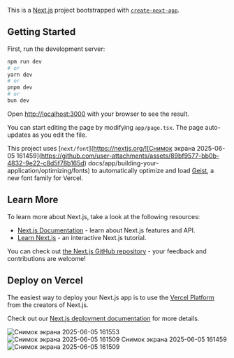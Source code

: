 This is a [Next.js](https://nextjs.org) project bootstrapped with [`create-next-app`](https://nextjs.org/docs/app/api-reference/cli/create-next-app).

## Getting Started

First, run the development server:

```bash
npm run dev
# or
yarn dev
# or
pnpm dev
# or
bun dev
```

Open [http://localhost:3000](http://localhost:3000) with your browser to see the result.

You can start editing the page by modifying `app/page.tsx`. The page auto-updates as you edit the file.

This project uses [`next/font`](https://nextjs.org/![Снимок экрана 2025-06-05 161459](https://github.com/user-attachments/assets/89bf9577-bb0b-4832-9e22-c8d5f78b165d)
docs/app/building-your-application/optimizing/fonts) to automatically optimize and load [Geist](https://vercel.com/font), a new font family for Vercel.

## Learn More

To learn more about Next.js, take a look at the following resources:

- [Next.js Documentation](https://nextjs.org/docs) - learn about Next.js features and API.
- [Learn Next.js](https://nextjs.org/learn) - an interactive Next.js tutorial.

You can check out [the Next.js GitHub repository](https://github.com/vercel/next.js) - your feedback and contributions are welcome!

## Deploy on Vercel

The easiest way to deploy your Next.js app is to use the [Vercel Platform](https://vercel.com/new?utm_medium=default-template&filter=next.js&utm_source=create-next-app&utm_campaign=create-next-app-readme) from the creators of Next.js.

Check out our [Next.js deployment documentation](https://nextjs.org/docs/app/building-your-application/deploying) for more details.

![Снимок экрана 2025-06-05 161553](https://github.com/user-attachments/assets/de6dfbef-bf89-487f-8874-24535f636ed6)
![![Снимок экрана 2025-06-05 161509](https://github.com/user-attachments/assets/ac6be9ba-fa10-4ee8-9b59-6d8df45a8469)
Снимок экрана 2025-06-05 161459](https://github.com/user-attachments/assets/37269735-704e-4a25-a1d1-ceb35c77bea8)
![Снимок экрана 2025-06-05 161509](https://github.com/user-attachments/assets/7ec5c1cf-f95b-46c5-9a6c-53800a4cf10f)
